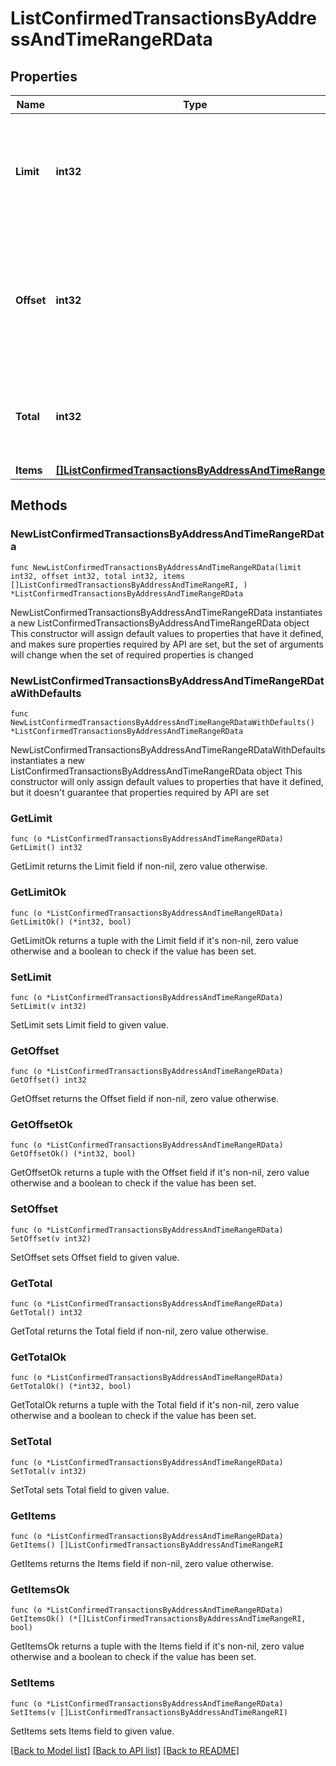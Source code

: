 # ListConfirmedTransactionsByAddressAndTimeRangeRData

## Properties

Name | Type | Description | Notes
------------ | ------------- | ------------- | -------------
**Limit** | **int32** | Defines how many items should be returned in the response per page basis. | 
**Offset** | **int32** | The starting index of the response items, i.e. where the response should start listing the returned items. | 
**Total** | **int32** | Defines the total number of items returned in the response. | 
**Items** | [**[]ListConfirmedTransactionsByAddressAndTimeRangeRI**](ListConfirmedTransactionsByAddressAndTimeRangeRI.md) |  | 

## Methods

### NewListConfirmedTransactionsByAddressAndTimeRangeRData

`func NewListConfirmedTransactionsByAddressAndTimeRangeRData(limit int32, offset int32, total int32, items []ListConfirmedTransactionsByAddressAndTimeRangeRI, ) *ListConfirmedTransactionsByAddressAndTimeRangeRData`

NewListConfirmedTransactionsByAddressAndTimeRangeRData instantiates a new ListConfirmedTransactionsByAddressAndTimeRangeRData object
This constructor will assign default values to properties that have it defined,
and makes sure properties required by API are set, but the set of arguments
will change when the set of required properties is changed

### NewListConfirmedTransactionsByAddressAndTimeRangeRDataWithDefaults

`func NewListConfirmedTransactionsByAddressAndTimeRangeRDataWithDefaults() *ListConfirmedTransactionsByAddressAndTimeRangeRData`

NewListConfirmedTransactionsByAddressAndTimeRangeRDataWithDefaults instantiates a new ListConfirmedTransactionsByAddressAndTimeRangeRData object
This constructor will only assign default values to properties that have it defined,
but it doesn't guarantee that properties required by API are set

### GetLimit

`func (o *ListConfirmedTransactionsByAddressAndTimeRangeRData) GetLimit() int32`

GetLimit returns the Limit field if non-nil, zero value otherwise.

### GetLimitOk

`func (o *ListConfirmedTransactionsByAddressAndTimeRangeRData) GetLimitOk() (*int32, bool)`

GetLimitOk returns a tuple with the Limit field if it's non-nil, zero value otherwise
and a boolean to check if the value has been set.

### SetLimit

`func (o *ListConfirmedTransactionsByAddressAndTimeRangeRData) SetLimit(v int32)`

SetLimit sets Limit field to given value.


### GetOffset

`func (o *ListConfirmedTransactionsByAddressAndTimeRangeRData) GetOffset() int32`

GetOffset returns the Offset field if non-nil, zero value otherwise.

### GetOffsetOk

`func (o *ListConfirmedTransactionsByAddressAndTimeRangeRData) GetOffsetOk() (*int32, bool)`

GetOffsetOk returns a tuple with the Offset field if it's non-nil, zero value otherwise
and a boolean to check if the value has been set.

### SetOffset

`func (o *ListConfirmedTransactionsByAddressAndTimeRangeRData) SetOffset(v int32)`

SetOffset sets Offset field to given value.


### GetTotal

`func (o *ListConfirmedTransactionsByAddressAndTimeRangeRData) GetTotal() int32`

GetTotal returns the Total field if non-nil, zero value otherwise.

### GetTotalOk

`func (o *ListConfirmedTransactionsByAddressAndTimeRangeRData) GetTotalOk() (*int32, bool)`

GetTotalOk returns a tuple with the Total field if it's non-nil, zero value otherwise
and a boolean to check if the value has been set.

### SetTotal

`func (o *ListConfirmedTransactionsByAddressAndTimeRangeRData) SetTotal(v int32)`

SetTotal sets Total field to given value.


### GetItems

`func (o *ListConfirmedTransactionsByAddressAndTimeRangeRData) GetItems() []ListConfirmedTransactionsByAddressAndTimeRangeRI`

GetItems returns the Items field if non-nil, zero value otherwise.

### GetItemsOk

`func (o *ListConfirmedTransactionsByAddressAndTimeRangeRData) GetItemsOk() (*[]ListConfirmedTransactionsByAddressAndTimeRangeRI, bool)`

GetItemsOk returns a tuple with the Items field if it's non-nil, zero value otherwise
and a boolean to check if the value has been set.

### SetItems

`func (o *ListConfirmedTransactionsByAddressAndTimeRangeRData) SetItems(v []ListConfirmedTransactionsByAddressAndTimeRangeRI)`

SetItems sets Items field to given value.



[[Back to Model list]](../README.md#documentation-for-models) [[Back to API list]](../README.md#documentation-for-api-endpoints) [[Back to README]](../README.md)


